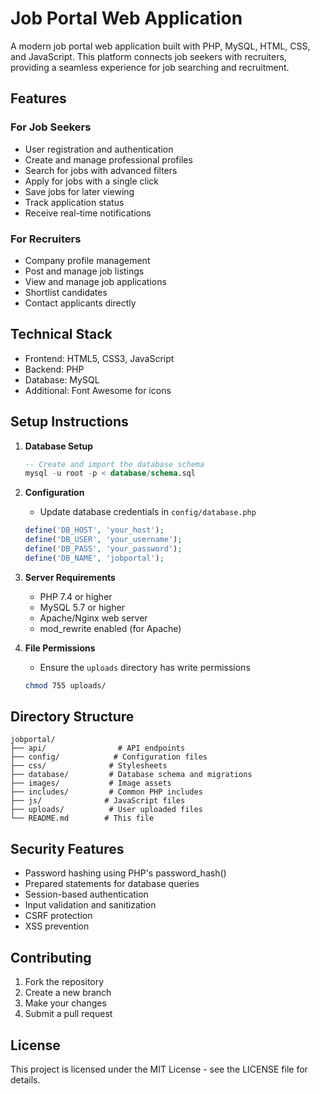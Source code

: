 # Job Portal Web Application

A modern job portal web application built with PHP, MySQL, HTML, CSS, and JavaScript. This platform connects job seekers with recruiters, providing a seamless experience for job searching and recruitment.

## Features

### For Job Seekers
- User registration and authentication
- Create and manage professional profiles
- Search for jobs with advanced filters
- Apply for jobs with a single click
- Save jobs for later viewing
- Track application status
- Receive real-time notifications

### For Recruiters
- Company profile management
- Post and manage job listings
- View and manage job applications
- Shortlist candidates
- Contact applicants directly

## Technical Stack

- Frontend: HTML5, CSS3, JavaScript
- Backend: PHP
- Database: MySQL
- Additional: Font Awesome for icons

## Setup Instructions

1. **Database Setup**
   ```sql
   -- Create and import the database schema
   mysql -u root -p < database/schema.sql
   ```

2. **Configuration**
   - Update database credentials in `config/database.php`
   ```php
   define('DB_HOST', 'your_host');
   define('DB_USER', 'your_username');
   define('DB_PASS', 'your_password');
   define('DB_NAME', 'jobportal');
   ```

3. **Server Requirements**
   - PHP 7.4 or higher
   - MySQL 5.7 or higher
   - Apache/Nginx web server
   - mod_rewrite enabled (for Apache)

4. **File Permissions**
   - Ensure the `uploads` directory has write permissions
   ```bash
   chmod 755 uploads/
   ```

## Directory Structure

```
jobportal/
├── api/                # API endpoints
├── config/            # Configuration files
├── css/              # Stylesheets
├── database/         # Database schema and migrations
├── images/           # Image assets
├── includes/         # Common PHP includes
├── js/              # JavaScript files
├── uploads/          # User uploaded files
└── README.md        # This file
```

## Security Features

- Password hashing using PHP's password_hash()
- Prepared statements for database queries
- Session-based authentication
- Input validation and sanitization
- CSRF protection
- XSS prevention

## Contributing

1. Fork the repository
2. Create a new branch
3. Make your changes
4. Submit a pull request

## License

This project is licensed under the MIT License - see the LICENSE file for details.
